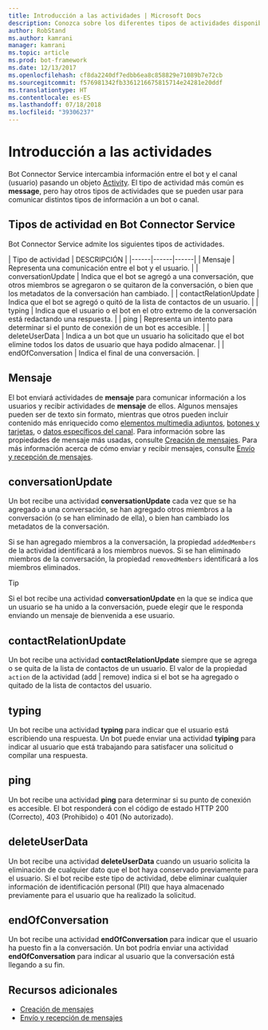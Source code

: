 ```yaml
---
title: Introducción a las actividades | Microsoft Docs
description: Conozca sobre los diferentes tipos de actividades disponibles en Bot Connector Service.
author: RobStand
ms.author: kamrani
manager: kamrani
ms.topic: article
ms.prod: bot-framework
ms.date: 12/13/2017
ms.openlocfilehash: cf8da2240df7edbb6ea8c858829e71089b7e72cb
ms.sourcegitcommit: f576981342fb3361216675815714e24281e20ddf
ms.translationtype: HT
ms.contentlocale: es-ES
ms.lasthandoff: 07/18/2018
ms.locfileid: "39306237"
---
```

# <a name="activities-overview"></a>Introducción a las actividades

Bot Connector Service intercambia información entre el bot y el canal (usuario) pasando un objeto [Activity][Activity]. El tipo de actividad más común es **message**, pero hay otros tipos de actividades que se pueden usar para comunicar distintos tipos de información a un bot o canal. 

## <a name="activity-types-in-the-bot-connector-service"></a>Tipos de actividad en Bot Connector Service

Bot Connector Service admite los siguientes tipos de actividades.

| Tipo de actividad | DESCRIPCIÓN |
|------|------|------|
| Mensaje | Representa una comunicación entre el bot y el usuario. |
| conversationUpdate | Indica que el bot se agregó a una conversación, que otros miembros se agregaron o se quitaron de la conversación, o bien que los metadatos de la conversación han cambiado. |
| contactRelationUpdate | Indica que el bot se agregó o quitó de la lista de contactos de un usuario. |
| typing | Indica que el usuario o el bot en el otro extremo de la conversación está redactando una respuesta. | 
| ping | Representa un intento para determinar si el punto de conexión de un bot es accesible. | 
| deleteUserData | Indica a un bot que un usuario ha solicitado que el bot elimine todos los datos de usuario que haya podido almacenar. |
| endOfConversation | Indica el final de una conversación. |

## <a name="message"></a>Mensaje

El bot enviará actividades de **mensaje** para comunicar información a los usuarios y recibir actividades de **mensaje** de ellos. Algunos mensajes pueden ser de texto sin formato, mientras que otros pueden incluir contenido más enriquecido como [elementos multimedia adjuntos](bot-framework-rest-connector-add-media-attachments.md), [botones y tarjetas](bot-framework-rest-connector-add-rich-cards.md), o [datos específicos del canal](bot-framework-rest-connector-channeldata.md). Para información sobre las propiedades de mensaje más usadas, consulte [Creación de mensajes](bot-framework-rest-connector-create-messages.md). Para más información acerca de cómo enviar y recibir mensajes, consulte [Envío y recepción de mensajes](bot-framework-rest-connector-send-and-receive-messages.md). 

## <a name="conversationupdate"></a>conversationUpdate

Un bot recibe una actividad **conversationUpdate** cada vez que se ha agregado a una conversación, se han agregado otros miembros a la conversación (o se han eliminado de ella), o bien han cambiado los metadatos de la conversación. 

Si se han agregado miembros a la conversación, la propiedad `addedMembers` de la actividad identificará a los miembros nuevos. Si se han eliminado miembros de la conversación, la propiedad `removedMembers` identificará a los miembros eliminados. 

> [!TIP]
> Si el bot recibe una actividad **conversationUpdate** en la que se indica que un usuario se ha unido a la conversación, puede elegir que le responda enviando un mensaje de bienvenida a ese usuario. 

## <a name="contactrelationupdate"></a>contactRelationUpdate

Un bot recibe una actividad **contactRelationUpdate** siempre que se agrega o se quita de la lista de contactos de un usuario. El valor de la propiedad `action` de la actividad (add | remove) indica si el bot se ha agregado o quitado de la lista de contactos del usuario.

## <a name="typing"></a>typing

Un bot recibe una actividad **typing** para indicar que el usuario está escribiendo una respuesta. Un bot puede enviar una actividad **tyiping** para indicar al usuario que está trabajando para satisfacer una solicitud o compilar una respuesta. 

## <a name="ping"></a>ping

Un bot recibe una actividad **ping** para determinar si su punto de conexión es accesible. El bot responderá con el código de estado HTTP 200 (Correcto), 403 (Prohibido) o 401 (No autorizado).

## <a name="deleteuserdata"></a>deleteUserData

Un bot recibe una actividad **deleteUserData** cuando un usuario solicita la eliminación de cualquier dato que el bot haya conservado previamente para el usuario. Si el bot recibe este tipo de actividad, debe eliminar cualquier información de identificación personal (PII) que haya almacenado previamente para el usuario que ha realizado la solicitud.

## <a name="endofconversation"></a>endOfConversation 

Un bot recibe una actividad **endOfConversation** para indicar que el usuario ha puesto fin a la conversación. Un bot podría enviar una actividad **endOfConversation** para indicar al usuario que la conversación está llegando a su fin. 

## <a name="additional-resources"></a>Recursos adicionales

- [Creación de mensajes](bot-framework-rest-connector-create-messages.md)
- [Envío y recepción de mensajes](bot-framework-rest-connector-send-and-receive-messages.md)

[Activity]: bot-framework-rest-connector-api-reference.md#activity-object